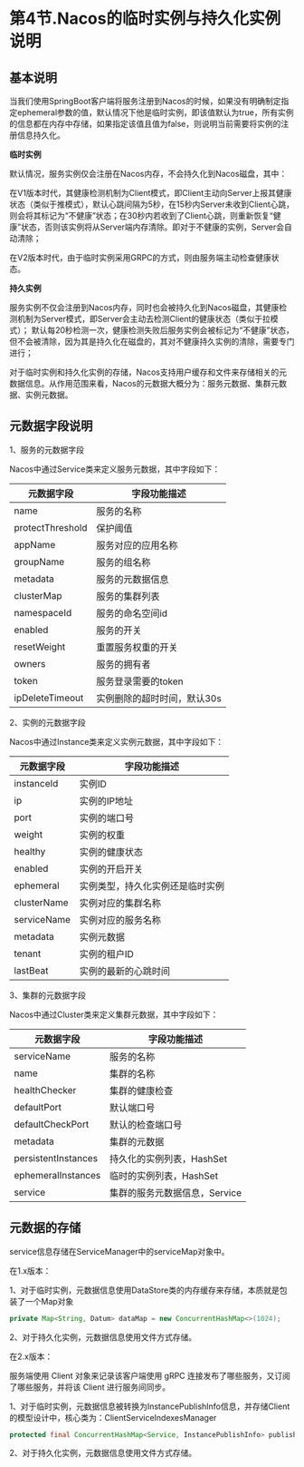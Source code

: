 # 第4节.Nacos的临时实例与持久化实例说明

## 基本说明

当我们使用SpringBoot客户端将服务注册到Nacos的时候，如果没有明确制定指定ephemeral参数的值，默认情况下他是临时实例，即该值默认为true，所有实例的信息都在内存中存储，如果指定该值且值为false，则说明当前需要将实例的注册信息持久化。

**临时实例**

默认情况，服务实例仅会注册在Nacos内存，不会持久化到Nacos磁盘，其中：

在V1版本时代，其健康检测机制为Client模式，即Client主动向Server上报其健康状态（类似于推模式），默认心跳间隔为5秒，在15秒内Server未收到Client心跳，则会将其标记为“不健康”状态；在30秒内若收到了Client心跳，则重新恢复“健康”状态，否则该实例将从Server端内存清除。即对于不健康的实例，Server会自动清除；

在V2版本时代，由于临时实例采用GRPC的方式，则由服务端主动检查健康状态。

**持久实例**

服务实例不仅会注册到Nacos内存，同时也会被持久化到Nacos磁盘，其健康检测机制为Server模式，即Server会主动去检测Client的健康状态（类似于拉模式）；
默认每20秒检测一次，健康检测失败后服务实例会被标记为“不健康”状态，但不会被清除，因为其是持久化在磁盘的，其对不健康持久实例的清除，需要专门进行；

对于临时实例和持久化实例的存储，Nacos支持用户缓存和文件来存储相关的元数据信息。从作用范围来看，Nacos的元数据大概分为：服务元数据、集群元数据、实例元数据。

## 元数据字段说明

1、服务的元数据字段

Nacos中通过Service类来定义服务元数据，其中字段如下：

| 元数据字段       | 字段功能描述                |
| ---------------- | --------------------------- |
| name             | 服务的名称                  |
| protectThreshold | 保护阈值                    |
| appName          | 服务对应的应用名称          |
| groupName        | 服务的组名称                |
| metadata         | 服务的元数据信息            |
| clusterMap       | 服务的集群列表              |
| namespaceId      | 服务的命名空间id            |
| enabled          | 服务的开关                  |
| resetWeight      | 重置服务权重的开关          |
| owners           | 服务的拥有者                |
| token            | 服务登录需要的token         |
| ipDeleteTimeout  | 实例删除的超时时间，默认30s |

2、实例的元数据字段

Nacos中通过Instance类来定义实例元数据，其中字段如下：

| 元数据字段  | 字段功能描述                     |
| ----------- | -------------------------------- |
| instanceId  | 实例ID                           |
| ip          | 实例的IP地址                     |
| port        | 实例的端口号                     |
| weight      | 实例的权重                       |
| healthy     | 实例的健康状态                   |
| enabled     | 实例的开启开关                   |
| ephemeral   | 实例类型，持久化实例还是临时实例 |
| clusterName | 实例对应的集群名称               |
| serviceName | 实例对应的服务名称               |
| metadata    | 实例元数据                       |
| tenant      | 实例的租户ID                     |
| lastBeat    | 实例的最新的心跳时间             |

3、集群的元数据字段

Nacos中通过Cluster类来定义集群元数据，其中字段如下：

| 元数据字段          | 字段功能描述                  |
| ------------------- | ----------------------------- |
| serviceName         | 服务的名称                    |
| name                | 集群的名称                    |
| healthChecker       | 集群的健康检查                |
| defaultPort         | 默认端口号                    |
| defaultCheckPort    | 默认的检查端口号              |
| metadata            | 集群的元数据                  |
| persistentInstances | 持久化的实例列表，HashSet     |
| ephemeralInstances  | 临时的实例列表，HashSet       |
| service             | 集群的服务元数据信息，Service |

## 元数据的存储

service信息存储在ServiceManager中的serviceMap对象中。

在1.x版本：

1、对于临时实例，元数据信息使用DataStore类的内存缓存来存储，本质就是包装了一个Map对象

```java
private Map<String, Datum> dataMap = new ConcurrentHashMap<>(1024);
```

2、对于持久化实例，元数据信息使用文件方式存储。

在2.x版本：

服务端使用 Client 对象来记录该客户端使用 gRPC 连接发布了哪些服务，又订阅了哪些服务，并将该 Client 进行服务间同步。

1、对于临时实例，元数据信息被转换为InstancePublishInfo信息，并存储Client的模型设计中，核心类为：ClientServiceIndexesManager

```java
protected final ConcurrentHashMap<Service, InstancePublishInfo> publishers = new ConcurrentHashMap<>(16, 0.75f, 1);
```

2、对于持久化实例，元数据信息使用文件方式存储。

